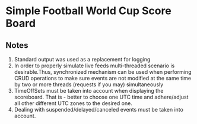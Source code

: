 # Simple Football World Cup Score Board

## Notes

1. Standard output was used as a replacement for logging
2. In order to properly simulate live feeds multi-threaded scenario is desirable.Thus, synchronized mechanism can be used when performing CRUD operations to make sure events are not modified at the same time by two or more threads (requests if you may) simultaneously
3. TimeOffSets must be taken into account when displaying the scoreboard. That is - better to choose one UTC time and adhere/adjust all other different UTC zones to the desired one. 
4. Dealing with suspended/delayed/canceled events must be taken into account.



